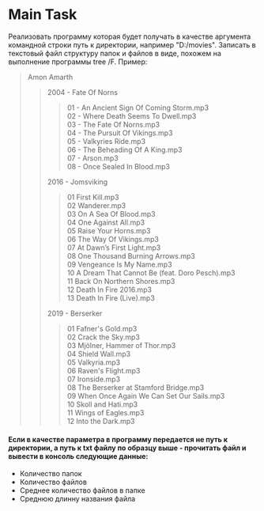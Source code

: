 # Main Task

Реализовать программу которая будет получать в качестве аргумента командной строки путь к директории, например "D:/movies". Записать в текстовый файл структуру папок и файлов в виде, похожем на выполнение программы tree /F. Пример:

> Amon Amarth
>> 2004 - Fate Of Norns
>>> 01 - An Ancient Sign Of Coming Storm.mp3 \
>>> 02 - Where Death Seems To Dwell.mp3 \
>>> 03 - The Fate Of Norns.mp3 \
>>> 04 - The Pursuit Of Vikings.mp3 \
>>> 05 - Valkyries Ride.mp3 \
>>> 06 - The Beheading Of A King.mp3 \
>>> 07 - Arson.mp3 \
>>> 08 - Once Sealed In Blood.mp3
>>
>> 2016 - Jomsviking
>>> 01 First Kill.mp3 \
>>> 02 Wanderer.mp3 \
>>> 03 On A Sea Of Blood.mp3 \
>>> 04 One Against All.mp3 \
>>> 05 Raise Your Horns.mp3 \
>>> 06 The Way Of Vikings.mp3 \
>>> 07 At Dawn’s First Light.mp3 \
>>> 08 One Thousand Burning Arrows.mp3 \
>>> 09 Vengeance Is My Name.mp3 \
>>> 10 A Dream That Cannot Be (feat. Doro Pesch).mp3 \
>>> 11 Back On Northern Shores.mp3 \
>>> 12 Death In Fire 2016.mp3 \
>>> 13 Death In Fire (Live).mp3
>>
>> 2019 - Berserker
>>> 01 Fafner's Gold.mp3 \
>>> 02 Crack the Sky.mp3 \
>>> 03 Mjölner, Hammer of Thor.mp3 \
>>> 04 Shield Wall.mp3 \
>>> 05 Valkyria.mp3 \
>>> 06 Raven's Flight.mp3 \
>>> 07 Ironside.mp3 \
>>> 08 The Berserker at Stamford Bridge.mp3 \
>>> 09 When Once Again We Can Set Our Sails.mp3 \
>>> 10 Skoll and Hati.mp3 \
>>> 11 Wings of Eagles.mp3 \
>>> 12 Into the Dark.mp3 

#### Если в качестве параметра в программу передается не путь к директории, а путь к txt файлу по образцу выше - прочитать файл и вывести в консоль следующие данные:
- Количество папок
- Количество файлов
- Среднее количество файлов в папке
- Среднюю длинну названия файла